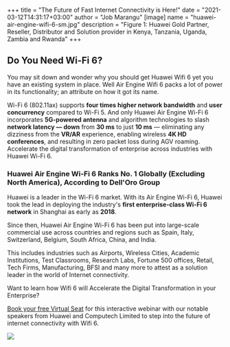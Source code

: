 +++
title = "The Future of Fast Internet Connectivity is Here!"
date = "2021-03-12T14:31:17+03:00"
author = "Job Marangu"
[image]
  name = "huawei-air-engine-wifi-6-sm.jpg"
  description = "Figure 1: Huawei Gold Partner, Reseller, Distributor and Solution provider in Kenya, Tanzania, Uganda, Zambia and Rwanda"
+++


## Do You Need Wi-Fi 6?

You may sit down and wonder why you should get Huawei Wifi 6 yet you have an existing system in place. Well Air Engine Wifi 6 packs a lot of power in its functionality; an attribute on how it got its name.

Wi-Fi 6 (802.11ax) supports __four times higher network bandwidth__ and __user concurrency__ compared to Wi-Fi 5. And only Huawei Air Engine Wi-Fi 6 incorporates __5G-powered antenna__ and algorithm technologies to slash __network latency — down__ from __30 ms__ to just __10 ms__ — eliminating any dizziness from the __VR/AR__ experience, enabling wireless __4K HD conferences__, and resulting in zero packet loss during AGV roaming.
Accelerate the digital transformation of enterprise across industries with Huawei Wi-Fi 6.

### Huawei Air Engine Wi-Fi 6 Ranks No. 1 Globally (Excluding North America), According to Dell'Oro Group 

Huawei is a leader in the Wi-Fi 6 market. With its Air Engine Wi-Fi 6, Huawei took the lead in deploying the industry's __first enterprise-class Wi-Fi 6 network__ in Shanghai as early as __2018__.

Since then, Huawei Air Engine Wi-Fi 6 has been put into large-scale commercial use across countries and regions such as Spain, Italy, Switzerland, Belgium, South Africa, China, and India.

This includes industries such as Airports, Wireless Cities, Academic Institutions, Test Classrooms, Research Labs, Fortune 500 offices, Retail, Tech Firms, Manufacturing, BFSI and many more to attest as a solution leader in the world of Internet connectivity.

Want to learn how Wifi 6 will Accelerate the Digital Transformation in your Enterprise?
 
[Book your free Virtual Seat](https://www.bigmarker.com/cio-east-africa/Huawei-Wifi-6) for this interactive webinar with our notable speakers from Huawei and Computech Limited to step into the future of internet connectivity with Wifi 6.

[![](/images/huawei-air-engine-wifi-6-sm.jpg)](https://www.bigmarker.com/cio-east-africa/Huawei-Wifi-6)
